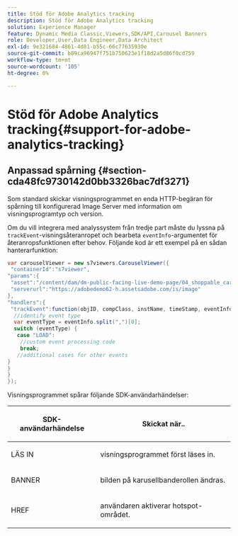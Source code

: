 ```yaml
---
title: Stöd för Adobe Analytics tracking
description: Stöd för Adobe Analytics tracking
solution: Experience Manager
feature: Dynamic Media Classic,Viewers,SDK/API,Carousel Banners
role: Developer,User,Data Engineer,Data Architect
exl-id: 9e321684-4861-4d81-b55c-66c77635930e
source-git-commit: b89ca96947f751b750623e1f18d2a5d86f0cd759
workflow-type: tm+mt
source-wordcount: '105'
ht-degree: 0%

---
```


# Stöd för Adobe Analytics tracking{#support-for-adobe-analytics-tracking}

## Anpassad spårning {#section-cda48fc9730142d0bb3326bac7df3271}

Som standard skickar visningsprogrammet en enda HTTP-begäran för spårning till konfigurerad Image Server med information om visningsprogramtyp och version.

Om du vill integrera med analyssystem från tredje part måste du lyssna på `trackEvent`-visningsåteranropet och bearbeta `eventInfo`-argumentet för återanropsfunktionen efter behov. Följande kod är ett exempel på en sådan hanterarfunktion:

```java {.line-numbers}
var carouselViewer = new s7viewers.CarouselViewer({ 
 "containerId":"s7viewer", 
"params":{ 
 "asset":"/content/dam/dm-public-facing-live-demo-page/04_shoppable_carousel/05_shoppable_banner", 
 "serverurl":"https://adobedemo62-h.assetsadobe.com/is/image" 
}, 
"handlers":{ 
 "trackEvent":function(objID, compClass, instName, timeStamp, eventInfo) { 
  //identify event type 
  var eventType = eventInfo.split(",")[0]; 
  switch (eventType) { 
   case "LOAD": 
    //custom event processing code 
    break; 
   //additional cases for other events 
} 
} 
} 
});
```

Visningsprogrammet spårar följande SDK-användarhändelser:

<table id="table_5D090E6614974D968E1A93B5727D859C"> 
 <thead> 
  <tr> 
   <th colname="col1" class="entry"> <p>SDK-användarhändelse </p> </th> 
   <th colname="col2" class="entry"> <p>Skickat när.. </p> </th> 
  </tr> 
 </thead>
 <tbody> 
  <tr> 
   <td colname="col1"> <p> <span class="codeph"> LÄS IN </span> </p> </td> 
   <td colname="col2"> <p>visningsprogrammet först läses in. </p> </td> 
  </tr> 
  <tr> 
   <td colname="col1"> <p> <span class="codeph"> BANNER </span> </p> </td> 
   <td colname="col2"> <p>bilden på karusellbanderollen ändras. </p> </td> 
  </tr> 
  <tr> 
   <td colname="col1"> <p> <span class="codeph"> HREF </span> </p> </td> 
   <td colname="col2"> <p>användaren aktiverar hotspot-området. </p> </td> 
  </tr> 
 </tbody> 
</table>
